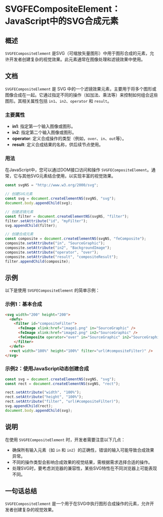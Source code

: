 <!--
Meta Description: # SVGFECompositeElement：JavaScript中的SVG合成元素 ## 概述 `SVGFECompositeElement` 是SVG（可缩放矢量图形）中用于图形合成的元素，允许开发者创建复杂的视觉效果。此元素通常在图像处理和滤镜效果中使用。 ## 文档 `SVGFECompo...
Meta Keywords: svg, filter, setattribute, svgfecompositeelement, document
-->

# SVGFECompositeElement：JavaScript中的SVG合成元素

## 概述
`SVGFECompositeElement` 是SVG（可缩放矢量图形）中用于图形合成的元素，允许开发者创建复杂的视觉效果。此元素通常在图像处理和滤镜效果中使用。

## 文档
`SVGFECompositeElement` 是 SVG 中的一个滤镜效果元素，主要用于将多个图形或图像合成在一起。它通过指定不同的操作（如加法、乘法等）来控制如何组合这些图形。其相关属性包括 `in1`、`in2`、`operator` 和 `result`。

### 主要属性
- **in1**: 指定第一个输入图像或图形。
- **in2**: 指定第二个输入图像或图形。
- **operator**: 定义合成操作的类型（例如，`over`、`in`、`out`等）。
- **result**: 定义合成结果的名称，供后续节点使用。

### 用法
在JavaScript中，您可以通过DOM接口访问和操作 `SVGFECompositeElement`。通常，它与其他SVG元素结合使用，以实现丰富的视觉效果。

```javascript
const svgNS = "http://www.w3.org/2000/svg";

// 创建SVG元素
const svg = document.createElementNS(svgNS, "svg");
document.body.appendChild(svg);

// 创建滤镜元素
const filter = document.createElementNS(svgNS, "filter");
filter.setAttribute("id", "myFilter");
svg.appendChild(filter);

// 创建合成元素
const composite = document.createElementNS(svgNS, "feComposite");
composite.setAttribute("in", "SourceGraphic");
composite.setAttribute("in2", "BackgroundImage");
composite.setAttribute("operator", "over");
composite.setAttribute("result", "compositeResult");
filter.appendChild(composite);
```

## 示例
以下是使用 `SVGFECompositeElement` 的简单示例：

### 示例1：基本合成
```html
<svg width="200" height="200">
  <defs>
    <filter id="compositeFilter">
      <feImage xlink:href="image1.png" in="SourceGraphic" />
      <feImage xlink:href="image2.png" in2="SourceGraphic" />
      <feComposite operator="over" in="SourceGraphic" in2="SourceGraphic" />
    </filter>
  </defs>
  <rect width="100%" height="100%" filter="url(#compositeFilter)" />
</svg>
```

### 示例2：使用JavaScript动态创建合成
```javascript
const svg = document.createElementNS(svgNS, "svg");
const rect = document.createElementNS(svgNS, "rect");

rect.setAttribute("width", "100%");
rect.setAttribute("height", "100%");
rect.setAttribute("filter", "url(#compositeFilter)");
svg.appendChild(rect);
document.body.appendChild(svg);
```

## 说明
在使用 `SVGFECompositeElement` 时，开发者需要注意以下几点：
- 确保所有输入元素（如 `in` 和 `in2`）的正确性，错误的输入可能导致合成效果异常。
- 不同的操作类型会影响合成效果的视觉结果，需根据需求选择合适的操作。
- 处理SVG时，要考虑浏览器的兼容性，某些SVG特性在不同浏览器上可能表现不同。

## 一句话总结
`SVGFECompositeElement` 是一个用于在SVG中执行图形合成操作的元素，允许开发者创建复杂的视觉效果。